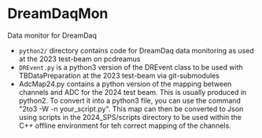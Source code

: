# DreamDaqMon
Data monitor for DreamDaq

- `python2/` directory contains code for DreamDaq data monitoring as used at the 2023 test-beam on pcdreamus
- `DREvent.py` is a python3 version of the DREvent class to be used with TBDataPreparation at the 2023 test-beam via git-submodules
- AdcMap24.py contains a python version of the mapping between channels and ADC for the 2024 test beam. This is usually produced in python2. To convert it into a python3 file, you can use the command "2to3 -W -n your_script.py". This map can then be converted to Json using scripts in the 2024_SPS/scripts directory to be used within the C++ offline environment for teh correct mapping of the channels. 
